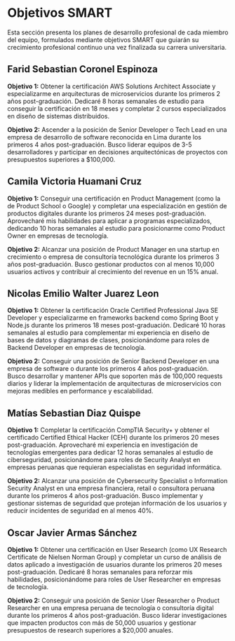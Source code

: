 # Objetivos SMART

Esta sección presenta los planes de desarrollo profesional de cada miembro del equipo, formulados mediante objetivos SMART que guiarán su crecimiento profesional continuo una vez finalizada su carrera universitaria.

## Farid Sebastian Coronel Espinoza

**Objetivo 1:** Obtener la certificación AWS Solutions Architect Associate y especializarme en arquitecturas de microservicios durante los primeros 2 años post-graduación. Dedicaré 8 horas semanales de estudio para conseguir la certificación en 18 meses y completar 2 cursos especializados en diseño de sistemas distribuidos.

**Objetivo 2:** Ascender a la posición de Senior Developer o Tech Lead en una empresa de desarrollo de software reconocida en Lima durante los primeros 4 años post-graduación. Busco liderar equipos de 3-5 desarrolladores y participar en decisiones arquitectónicas de proyectos con presupuestos superiores a $100,000.

## Camila Victoria Huamani Cruz

**Objetivo 1:** Conseguir una certificación en Product Management (como la de Product School o Google) y completar una especialización en gestión de productos digitales durante los primeros 24 meses post-graduación. Aprovecharé mis habilidades para aplicar a programas especializados, dedicando 10 horas semanales al estudio para posicionarme como Product Owner en empresas de tecnología.

**Objetivo 2:** Alcanzar una posición de Product Manager en una startup en crecimiento o empresa de consultoría tecnológica durante los primeros 3 años post-graduación. Busco gestionar productos con al menos 10,000 usuarios activos y contribuir al crecimiento del revenue en un 15% anual.

## Nicolas Emilio Walter Juarez Leon

**Objetivo 1:** Obtener la certificación Oracle Certified Professional Java SE Developer y especializarme en frameworks backend como Spring Boot y Node.js durante los primeros 18 meses post-graduación. Dedicaré 10 horas semanales al estudio para complementar mi experiencia en diseño de bases de datos y diagramas de clases, posicionándome para roles de Backend Developer en empresas de tecnología.

**Objetivo 2:** Conseguir una posición de Senior Backend Developer en una empresa de software o durante los primeros 4 años post-graduación. Busco desarrollar y mantener APIs que soporten más de 100,000 requests diarios y liderar la implementación de arquitecturas de microservicios con mejoras medibles en performance y escalabilidad.

## Matías Sebastian Diaz Quispe

**Objetivo 1:** Completar la certificación CompTIA Security+ y obtener el certificado Certified Ethical Hacker (CEH) durante los primeros 20 meses post-graduación. Aprovecharé mi experiencia en investigación de tecnologías emergentes para dedicar 12 horas semanales al estudio de ciberseguridad, posicionándome para roles de Security Analyst en empresas peruanas que requieran especialistas en seguridad informática.

**Objetivo 2:** Alcanzar una posición de Cybersecurity Specialist o Information Security Analyst en una empresa financiera, retail o consultora peruana durante los primeros 4 años post-graduación. Busco implementar y gestionar sistemas de seguridad que protejan información de los usuarios y reducir incidentes de seguridad en al menos 40%.

## Oscar Javier Armas Sánchez

**Objetivo 1:** Obtener una certificación en User Research (como UX Research Certificate de Nielsen Norman Group) y completar un curso de análisis de datos aplicado a investigación de usuarios durante los primeros 20 meses post-graduación. Dedicaré 8 horas semanales para reforzar mis habilidades, posicionándome para roles de User Researcher en empresas de tecnología.

**Objetivo 2:** Conseguir una posición de Senior User Researcher o Product Researcher en una empresa peruana de tecnología o consultoría digital durante los primeros 4 años post-graduación. Busco liderar investigaciones que impacten productos con más de 50,000 usuarios y gestionar presupuestos de research superiores a $20,000 anuales.
